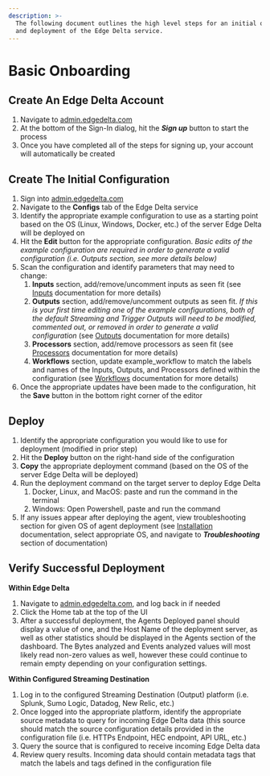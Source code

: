 ```yaml
---
description: >-
  The following document outlines the high level steps for an initial onboarding
  and deployment of the Edge Delta service.
---
```


# Basic Onboarding

## Create An Edge Delta Account

1. Navigate to [admin.edgedelta.com](https://admin.edgedelta.com/)
2. At the bottom of the Sign-In dialog, hit the _**Sign up**_ button to start the process
3. Once you have completed all of the steps for signing up, your account will automatically be created

## Create The Initial Configuration

1. Sign into [admin.edgedelta.com](https://admin.edgedelta.com/)
2. Navigate to the **Configs** tab of the Edge Delta service
3. Identify the appropriate example configuration to use as a starting point based on the OS \(Linux, Windows, Docker, etc.\) of the server Edge Delta will be deployed on
4. Hit the **Edit** button for the appropriate configuration. _Basic edits of the example configuration are required in order to generate a valid configuration \(i.e. Outputs section, see more details below\)_
5. Scan the configuration and identify parameters that may need to change:
   1. **Inputs** section, add/remove/uncomment inputs as seen fit \(see [Inputs](https://docs.edgedelta.com/configuration/inputs) documentation for more details\)
   2. **Outputs** section, add/remove/uncomment outputs as seen fit. _If this is your first time editing one of the example configurations, both of the default Streaming and Trigger Outputs will need to be modified, commented out, or removed in order to generate a valid configuration_ \(see [Outputs](https://docs.edgedelta.com/configuration/outputs) documentation for more details\)
   3. **Processors** section, add/remove processors as seen fit \(see [Processors](https://docs.edgedelta.com/configuration/processors) documentation for more details\)
   4. **Workflows** section, update example\_workflow to match the labels and names of the Inputs, Outputs, and Processors defined within the configuration \(see [Workflows](https://docs.edgedelta.com/configuration/workflows) documentation for more details\)
6. Once the appropriate updates have been made to the configuration, hit the **Save** button in the bottom right corner of the editor

## Deploy

1. Identify the appropriate configuration you would like to use for deployment \(modified in prior step\)
2. Hit the **Deploy** button on the right-hand side of the configuration
3. **Copy** the appropriate deployment command \(based on the OS of the server Edge Delta will be deployed\)
4. Run the deployment command on the target server to deploy Edge Delta
   1. Docker, Linux, and MacOS: paste and run the command in the terminal 
   2. Windows: Open Powershell, paste and run the command
5. If any issues appear after deploying the agent, view troubleshooting section for given OS of agent deployment \(see [Installation](https://docs.edgedelta.com/installation) documentation, select appropriate OS, and navigate to _**Troubleshooting**_ section of documentation\)

## Verify Successful Deployment

**Within Edge Delta**

1. Navigate to [admin.edgedelta.com](https://admin.edgedelta.com/), and log back in if needed
2. Click the Home tab at the top of the UI
3. After a successful deployment, the Agents Deployed panel should display a value of one, and the Host Name of the deployment server, as well as other statistics should be displayed in the Agents section of the dashboard. The Bytes analyzed and Events analyzed values will most likely read non-zero values as well, however these could continue to remain empty depending on your configuration settings. 

**Within Configured Streaming Destination**

1. Log in to the configured Streaming Destination \(Output\) platform \(i.e. Splunk, Sumo Logic, Datadog, New Relic, etc.\)
2. Once logged into the appropriate platform, identify the appropriate source metadata to query for incoming Edge Delta data \(this source should match the source configuration details provided in the configuration file \(i.e. HTTPs Endpoint, HEC endpoint, API URL, etc.\)
3. Query the source that is configured to receive incoming Edge Delta data
4. Review query results. Incoming data should contain metadata tags that match the labels and tags defined in the configuration file

